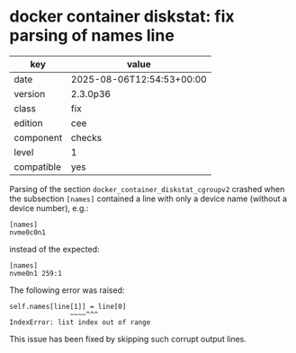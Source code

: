 [//]: # (werk v2)
# docker container diskstat: fix parsing of names line

key        | value
---------- | ---
date       | 2025-08-06T12:54:53+00:00
version    | 2.3.0p36
class      | fix
edition    | cee
component  | checks
level      | 1
compatible | yes

Parsing of the section `docker_container_diskstat_cgroupv2` crashed when the
subsection `[names]` contained a line with only a device name (without a device
number), e.g.:

```
[names]
nvme0c0n1
```

instead of the expected:

```
[names]
nvme0n1 259:1
```

The following error was raised:

```
self.names[line[1]] = line[0]
               ~~~~^^^
IndexError: list index out of range
```

This issue has been fixed by skipping such corrupt output lines.
